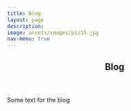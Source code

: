 ```yaml
---
title: Blog
layout: page
description: 
image: assets/images/pic15.jpg
nav-menu: true
---
```


<!-- Main -->
<div id="main" class="alt">

<!-- One -->
<section id="one">
	<div class="inner">
		<header class="major">
			<h1>Blog</h1>
		</header>

<!-- Content -->
<p>Some text for the blog</p>

